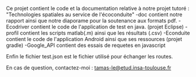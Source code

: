 Ce projet contient le code et la documentation relative à notre projet tutoré : "Technologies spatiales au service de l'écoconduite"
-doc contient notre rapport ainsi que notre diaporame pour la soutenance aux formats pdf.
-Ecodriver contient le code de l'application de test en java. (projet Eclipse)
-profil contient les scripts matlab(.m) ainsi que les résultats (.csv)
-Econduite contient le code de l'application Android ainsi que ses ressources (projet gradle)
-Google_API contient des essais de requetes en javascript


Enfin le fichier test.json est le fichier utilisé pour échanger les routes.

En cas de question, contactez-moi : tamas-le@etud.insa-toulouse.fr
